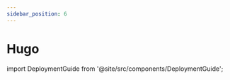 ```yaml
---
sidebar_position: 6
---
```


# Hugo

import DeploymentGuide from '@site/src/components/DeploymentGuide';

<DeploymentGuide
  repo="letsdiscodev/example-hugo-site"
  exampleProjectName="my-hugo-site"
/>
